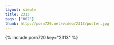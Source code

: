 ```yaml
--- 
layout: sieutv
title: 2313
tags: ["002"]
thumb: http://porn720.net/video/2313/poster.jpg
---
```

{% include porn720 key="2313" %} 
